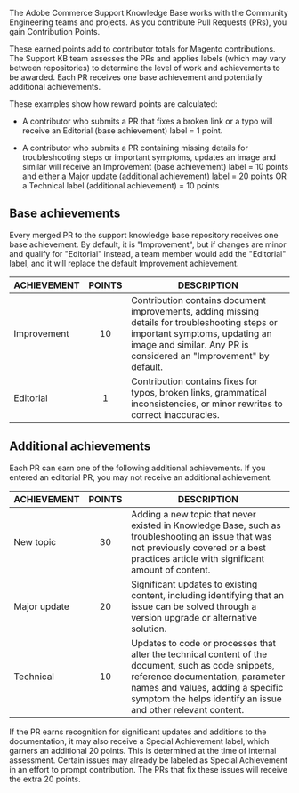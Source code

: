 
The Adobe Commerce Support Knowledge Base works with the Community Engineering teams and projects. As you contribute Pull Requests (PRs), you gain Contribution Points.

These earned points add to contributor totals for Magento contributions. The Support KB team assesses the PRs and applies labels (which may vary between repositories) to determine the level of work and achievements to be awarded. Each PR receives one base achievement and potentially additional achievements.

These examples show how reward points are calculated:

* A contributor who submits a PR that fixes a broken link or a typo will receive an Editorial (base achievement) label = 1 point.

* A contributor who submits a PR containing missing details for troubleshooting steps or important symptoms, updates an image and similar will receive an Improvement (base achievement) label = 10 points and either a Major update (additional achievement) label = 20 points OR a Technical label (additional achievement) = 10 points

## Base achievements

Every merged PR to the support knowledge base repository receives one base achievement. By default, it is "Improvement", but if changes are minor and qualify for "Editorial" instead, a team member would add the "Editorial" label, and it will replace the default Improvement achievement.

| ACHIEVEMENT  | POINTS | DESCRIPTION                                                                                                                              |
|--------------|:--------:|------------------------------------------------------------------------------------------------------------------------------------------|
| Improvement  | 10     | Contribution contains document improvements, adding missing details for troubleshooting steps or important symptoms, updating an image and similar. Any PR is considered an "Improvement" by default.|
| Editorial    | 1      | Contribution contains fixes for typos, broken links, grammatical inconsistencies, or minor rewrites to correct inaccuracies.              |

## Additional achievements

Each PR can earn one of the following additional achievements. If you entered an editorial PR, you may not receive an additional achievement.

| ACHIEVEMENT  | POINTS | DESCRIPTION                                                                                                                                                                                                                                  |
|--------------|:--------:|----------------------------------------------------------------------------------------------------------------------------------------------------------------------------------------------------------------------------------------------|
| New topic    | 30     | Adding a new topic that never existed in Knowledge Base, such as troubleshooting an issue that was not previously covered or a best practices article with significant amount of content.                                                      |
| Major update | 20     | Significant updates to existing content, including identifying that an issue can be solved through a version upgrade or alternative solution.                                                                                               |
| Technical    | 10     | Updates to code or processes that alter the technical content of the document, such as code snippets, reference documentation, parameter names and values, adding a specific symptom the helps identify an issue and other relevant content. |

If the PR earns recognition for significant updates and additions to the documentation, it may also receive a Special Achievement label, which garners an additional 20 points. This is determined at the time of internal assessment. Certain issues may already be labeled as Special Achievement in an effort to prompt contribution. The PRs that fix these issues will receive the extra 20 points.
